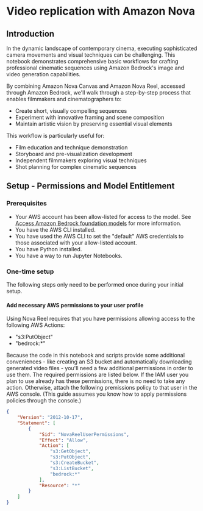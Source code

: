 # Video replication with Amazon Nova 

## Introduction

In the dynamic landscape of contemporary cinema, executing sophisticated camera movements and visual techniques can be challenging. This notebook demonstrates comprehensive basic workflows for crafting professional cinematic sequences using Amazon Bedrock's image and video generation capabilities.

By combining Amazon Nova Canvas and Amazon Nova Reel, accessed through Amazon Bedrock, we'll walk through a step-by-step process that enables filmmakers and cinematographers to:

- Create short, visually compelling sequences
- Experiment with innovative framing and scene composition
- Maintain artistic vision by preserving essential visual elements

This workflow is particularly useful for:

- Film education and technique demonstration
- Storyboard and pre-visualization development
- Independent filmmakers exploring visual techniques
- Shot planning for complex cinematic sequences

## Setup - Permissions and Model Entitlement

### Prerequisites

- Your AWS account has been allow-listed for access to the model. See [Access Amazon Bedrock foundation models](https://docs.aws.amazon.com/bedrock/latest/userguide/model-access.html) for more information.
- You have the AWS CLI installed.
- You have used the AWS CLI to set the "default" AWS credentials to those associated with your allow-listed account.
- You have Python installed.
- You have a way to run Jupyter Notebooks.

### One-time setup

The following steps only need to be performed once during your initial setup.

#### Add necessary AWS permissions to your user profile

Using Nova Reel requires that you have permissions allowing access to the following AWS Actions:

- "s3:PutObject"
- "bedrock:\*"

Because the code in this notebook and scripts provide some additional conveniences - like creating an S3 bucket and automatically downloading generated video files - you'll need a few additional permissions in order to use them. The required permissions are listed below. If the IAM user you plan to use already has these permissions, there is no need to take any action. Otherwise, attach the following premissions policy to that user in the AWS console. (This guide assumes you know how to apply permissions policies through the console.)

```json
{
    "Version": "2012-10-17",
    "Statement": [
        {
            "Sid": "NovaReelUserPermissions",
            "Effect": "Allow",
            "Action": [
                "s3:GetObject",
                "s3:PutObject",
                "s3:CreateBucket",
                "s3:ListBucket",
                "bedrock:*"
            ],
            "Resource": "*"
        }
    ]
}
```
